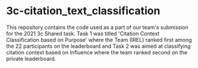 # 3c-citation_text_classification
This repository contains the code used as a part of our team's submission for the 2021 3c Shared task. Task 1 was titled 'Citation Context Classification based on Purpose' where the Team (IREL) ranked first among the 22 participants on the leaderboard and Task 2 was aimed at  classifying citation context based on Influence where the team ranked second on the private leaderboard.
